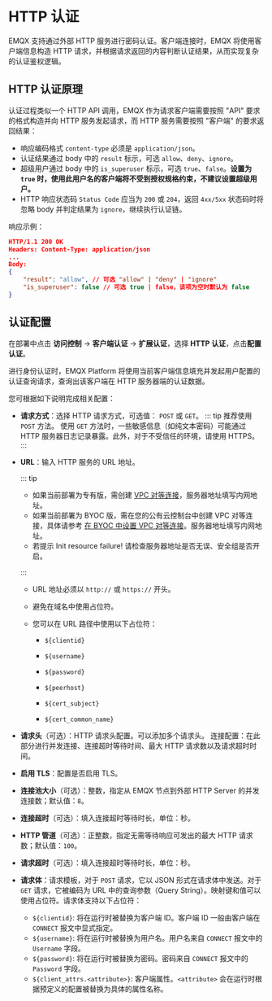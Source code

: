 # HTTP 认证

EMQX 支持通过外部 HTTP 服务进行密码认证。客户端连接时，EMQX 将使用客户端信息构造 HTTP 请求，并根据请求返回的内容判断认证结果，从而实现复杂的认证鉴权逻辑。

## HTTP 认证原理

认证过程类似一个 HTTP API 调用，EMQX 作为请求客户端需要按照 "API" 要求的格式构造并向 HTTP 服务发起请求，而 HTTP 服务需要按照 "客户端" 的要求返回结果：

- 响应编码格式 `content-type` 必须是 `application/json`。
- 认证结果通过 body 中的 `result` 标示，可选 `allow`、`deny`、`ignore`。
- 超级用户通过 body 中的 `is_superuser` 标示，可选 `true`、`false`。**设置为 `true` 时，使用此用户名的客户端将不受到授权规格约束，不建议设置超级用户。**
- HTTP 响应状态码 `Status Code` 应当为 `200` 或 `204`，返回 `4xx/5xx` 状态码时将忽略 body 并判定结果为 `ignore`，继续执行认证链。

响应示例：
```json
HTTP/1.1 200 OK
Headers: Content-Type: application/json
...
Body:
{
    "result": "allow", // 可选 "allow" | "deny" | "ignore"
    "is_superuser": false // 可选 true | false，该项为空时默认为 false
}
```

## 认证配置

在部署中点击 **访问控制** -> **客户端认证** -> **扩展认证**，选择 **HTTP 认证**，点击**配置认证**。


进行身份认证时，EMQX Platform 将使用当前客户端信息填充并发起用户配置的认证查询请求，查询出该客户端在 HTTP 服务器端的认证数据。

您可根据如下说明完成相关配置：


- **请求方式**：选择 HTTP 请求方式，可选值： `POST` 或 `GET`。
  ::: tip
  推荐使用 `POST` 方法。 使用 `GET` 方法时，一些敏感信息（如纯文本密码）可能通过 HTTP 服务器日志记录暴露。此外，对于不受信任的环境，请使用 HTTPS。
  :::

- **URL**：输入 HTTP 服务的 URL 地址。

    ::: tip

    * 如果当前部署为专有版，需创建 [VPC 对等连接](./vpc_peering.md)，服务器地址填写内网地址。
    * 如果当前部署为 BYOC 版，需在您的公有云控制台中创建 VPC 对等连接，具体请参考 [在 BYOC 中设置 VPC 对等连接](./byoc_vpc_peering.md)。服务器地址填写内网地址。
    * 若提示 Init resource failure! 请检查服务器地址是否无误、安全组是否开启。

    :::

    - URL 地址必须以 `http://` 或 `https://` 开头。

    - 避免在域名中使用占位符。

    - 您可以在 URL 路径中使用以下占位符：

      - `${clientid}`

      - `${username}`

      - `${password}`

      - `${peerhost}`

      - `${cert_subject}`

      - `${cert_common_name}`

- **请求头**（可选）：HTTP 请求头配置。可以添加多个请求头。
  连接配置：在此部分进行并发连接、连接超时等待时间、最大 HTTP 请求数以及请求超时时间。

- **启用 TLS**：配置是否启用 TLS。

- **连接池大小**（可选）：整数，指定从 EMQX 节点到外部 HTTP Server 的并发连接数；默认值：`8`。

- **连接超时**（可选）：填入连接超时等待时长，单位：秒。

- **HTTP 管道**（可选）：正整数，指定无需等待响应可发出的最大 HTTP 请求数；默认值：`100`。

- **请求超时**（可选）：填入连接超时等待时长，单位：秒。

- **请求体**：请求模板，对于 `POST` 请求，它以 JSON 形式在请求体中发送。对于 `GET` 请求，它被编码为 URL 中的查询参数（Query String）。映射键和值可以使用占位符。请求体支持以下占位符：

    - `${clientid}`: 将在运行时被替换为客户端 ID。客户端 ID 一般由客户端在 `CONNECT` 报文中显式指定。
    - `${username}`: 将在运行时被替换为用户名。用户名来自 `CONNECT` 报文中的 `Username` 字段。
    - `${password}`: 将在运行时被替换为密码。密码来自 `CONNECT` 报文中的 `Password` 字段。
    - `${client_attrs.<attribute>}`: 客户端属性。`<attribute>` 会在运行时根据预定义的配置被替换为具体的属性名称。



